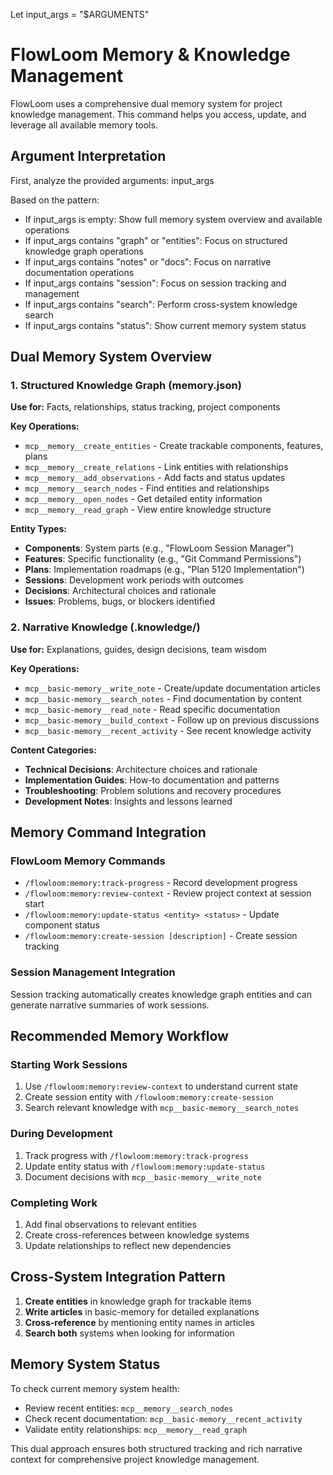 Let input_args = "$ARGUMENTS"

# FlowLoom Memory & Knowledge Management

FlowLoom uses a comprehensive dual memory system for project knowledge management. This command helps you access, update, and leverage all available memory tools.

## Argument Interpretation
First, analyze the provided arguments: input_args

Based on the pattern:
- If input_args is empty: Show full memory system overview and available operations
- If input_args contains "graph" or "entities": Focus on structured knowledge graph operations
- If input_args contains "notes" or "docs": Focus on narrative documentation operations  
- If input_args contains "session": Focus on session tracking and management
- If input_args contains "search": Perform cross-system knowledge search
- If input_args contains "status": Show current memory system status

## Dual Memory System Overview

### 1. Structured Knowledge Graph (memory.json)
**Use for:** Facts, relationships, status tracking, project components

**Key Operations:**
- `mcp__memory__create_entities` - Create trackable components, features, plans
- `mcp__memory__create_relations` - Link entities with relationships
- `mcp__memory__add_observations` - Add facts and status updates
- `mcp__memory__search_nodes` - Find entities and relationships
- `mcp__memory__open_nodes` - Get detailed entity information
- `mcp__memory__read_graph` - View entire knowledge structure

**Entity Types:**
- **Components**: System parts (e.g., "FlowLoom Session Manager")
- **Features**: Specific functionality (e.g., "Git Command Permissions")
- **Plans**: Implementation roadmaps (e.g., "Plan 5120 Implementation")
- **Sessions**: Development work periods with outcomes
- **Decisions**: Architectural choices and rationale
- **Issues**: Problems, bugs, or blockers identified

### 2. Narrative Knowledge (.knowledge/)
**Use for:** Explanations, guides, design decisions, team wisdom

**Key Operations:**
- `mcp__basic-memory__write_note` - Create/update documentation articles
- `mcp__basic-memory__search_notes` - Find documentation by content
- `mcp__basic-memory__read_note` - Read specific documentation
- `mcp__basic-memory__build_context` - Follow up on previous discussions
- `mcp__basic-memory__recent_activity` - See recent knowledge activity

**Content Categories:**
- **Technical Decisions**: Architecture choices and rationale
- **Implementation Guides**: How-to documentation and patterns
- **Troubleshooting**: Problem solutions and recovery procedures
- **Development Notes**: Insights and lessons learned

## Memory Command Integration

### FlowLoom Memory Commands
- `/flowloom:memory:track-progress` - Record development progress
- `/flowloom:memory:review-context` - Review project context at session start
- `/flowloom:memory:update-status <entity> <status>` - Update component status
- `/flowloom:memory:create-session [description]` - Create session tracking

### Session Management Integration
Session tracking automatically creates knowledge graph entities and can generate narrative summaries of work sessions.

## Recommended Memory Workflow

### Starting Work Sessions
1. Use `/flowloom:memory:review-context` to understand current state
2. Create session entity with `/flowloom:memory:create-session` 
3. Search relevant knowledge with `mcp__basic-memory__search_notes`

### During Development
1. Track progress with `/flowloom:memory:track-progress`
2. Update entity status with `/flowloom:memory:update-status`
3. Document decisions with `mcp__basic-memory__write_note`

### Completing Work
1. Add final observations to relevant entities
2. Create cross-references between knowledge systems
3. Update relationships to reflect new dependencies

## Cross-System Integration Pattern

1. **Create entities** in knowledge graph for trackable items
2. **Write articles** in basic-memory for detailed explanations
3. **Cross-reference** by mentioning entity names in articles
4. **Search both** systems when looking for information

## Memory System Status

To check current memory system health:
- Review recent entities: `mcp__memory__search_nodes`
- Check recent documentation: `mcp__basic-memory__recent_activity`
- Validate entity relationships: `mcp__memory__read_graph`

This dual approach ensures both structured tracking and rich narrative context for comprehensive project knowledge management.